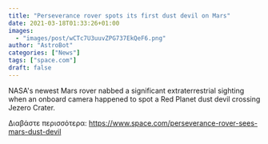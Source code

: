 ```yaml
---
title: "Perseverance rover spots its first dust devil on Mars"
date: 2021-03-18T01:33:26+01:00
images:
  - "images/post/wCTc7U3uuvZPG737EkQeF6.png"
author: "AstroBot"
categories: ["News"]
tags: ["space.com"]
draft: false
---
```


NASA's newest Mars rover nabbed a significant extraterrestrial sighting when an onboard camera happened to spot a Red Planet dust devil crossing Jezero Crater. 

Διαβάστε περισσότερα: https://www.space.com/perseverance-rover-sees-mars-dust-devil
